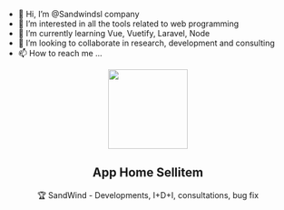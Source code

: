 - 👋 Hi, I’m @Sandwindsl company
- 👀 I’m interested in all the tools related to web programming
- 🌱 I’m currently learning Vue, Vuetify, Laravel, Node
- 💞️ I’m looking to collaborate in research, development and consulting
- 📫 How to reach me ...

<!---
Sandwindsl/Sandwindsl is a ✨ special ✨ repository because its `README.md` (this file) appears on your GitHub profile.
You can click the Preview link to take a look at your changes.
--->

<p align="center">
  <img width="140" src="https://user-images.githubusercontent.com/6661165/91657958-61b4fd00-eb00-11ea-9def-dc7ef5367e34.png" />  
  <h2 align="center">App Home Sellitem</h2>
  <p align="center">🏆 SandWind - Developments, I+D+I, consultations, bug fix </p>
</p>
